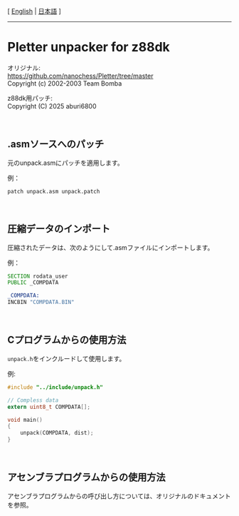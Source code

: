[ [English](README.md) | [日本語](README.ja.md) ]

---

# Pletter unpacker for z88dk

オリジナル:  
https://github.com/nanochess/Pletter/tree/master  
Copyright (c) 2002-2003 Team Bomba  

z88dk用パッチ:  
Copyright (C) 2025 aburi6800  

<br>

## .asmソースへのパッチ

元のunpack.asmにパッチを適用します。  

例：
```shell
patch unpack.asm unpack.patch
```

<br>

## 圧縮データのインポート

圧縮されたデータは、次のようにして.asmファイルにインポートします。  

例：
```asm
SECTION rodata_user
PUBLIC _COMPDATA

_COMPDATA:
INCBIN "COMPDATA.BIN"
```

<br>

## Cプログラムからの使用方法

`unpack.h`をインクルードして使用します。  

例:
```C
#include "../include/unpack.h"

// Compless data
extern uint8_t COMPDATA[];

void main()
{
    unpack(COMPDATA, dist);
}
```

<br>

## アセンブラプログラムからの使用方法

アセンブラプログラムからの呼び出し方については、オリジナルのドキュメントを参照。  
